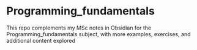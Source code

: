 # Programming_fundamentals
This repo complements my MSc notes in Obsidian for the Programming_fundamentals subject, with more examples, exercises, and additional content explored
